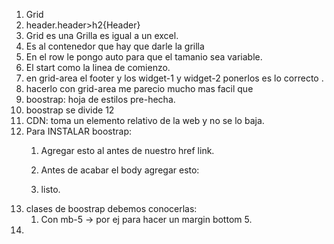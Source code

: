 1. Grid 
1. header.header>h2{Header}
1. Grid es una Grilla es igual a un excel. 
1. Es al contenedor que hay que darle la grilla
1. En el row le pongo auto para que el tamanio sea variable.        
1. El start como la linea de comienzo. 
1. en grid-area el footer y los widget-1 y widget-2 ponerlos es lo correcto .
1. hacerlo con grid-area me parecio mucho mas facil que 
1. boostrap: hoja de estilos pre-hecha. 
1. boostrap se divide 12 
1. CDN: toma un elemento relativo de la web y no se lo baja.
1. Para INSTALAR boostrap:
    1. Agregar esto al antes de nuestro href link.
        <link href="https://cdn.jsdelivr.net/npm/bootstrap@5.3.1/dist/css/bootstrap.min.css" rel="stylesheet" integrity="sha384-4bw+/aepP/YC94hEpVNVgiZdgIC5+VKNBQNGCHeKRQN+PtmoHDEXuppvnDJzQIu9" crossorigin="anonymous">
    
    
    1. Antes de acabar el body agregar esto: 
        <script src="https://cdn.jsdelivr.net/npm/bootstrap@5.3.1/dist/js/bootstrap.bundle.min.js" integrity="sha384-HwwvtgBNo3bZJJLYd8oVXjrBZt8cqVSpeBNS5n7C8IVInixGAoxmnlMuBnhbgrkm" crossorigin="anonymous"></script>
    1. listo. 
1. clases de boostrap debemos conocerlas: 
    1. Con mb-5 -> por ej para hacer un margin bottom 5. 
1. 


